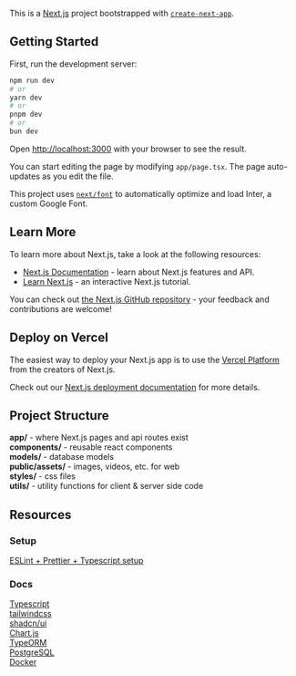 This is a [Next.js](https://nextjs.org/) project bootstrapped with [`create-next-app`](https://github.com/vercel/next.js/tree/canary/packages/create-next-app).

## Getting Started

First, run the development server:

```bash
npm run dev
# or
yarn dev
# or
pnpm dev
# or
bun dev
```

Open [http://localhost:3000](http://localhost:3000) with your browser to see the result.

You can start editing the page by modifying `app/page.tsx`. The page auto-updates as you edit the file.

This project uses [`next/font`](https://nextjs.org/docs/basic-features/font-optimization) to automatically optimize and load Inter, a custom Google Font.

## Learn More

To learn more about Next.js, take a look at the following resources:

- [Next.js Documentation](https://nextjs.org/docs) - learn about Next.js features and API.
- [Learn Next.js](https://nextjs.org/learn) - an interactive Next.js tutorial.

You can check out [the Next.js GitHub repository](https://github.com/vercel/next.js/) - your feedback and contributions are welcome!

## Deploy on Vercel

The easiest way to deploy your Next.js app is to use the [Vercel Platform](https://vercel.com/new?utm_medium=default-template&filter=next.js&utm_source=create-next-app&utm_campaign=create-next-app-readme) from the creators of Next.js.

Check out our [Next.js deployment documentation](https://nextjs.org/docs/deployment) for more details.

## Project Structure
**app/** - where Next.js pages and api routes exist\
**components/** - reusable react components\
**models/** - database models\
**public/assets/** - images, videos, etc. for web\
**styles/** - css files\
**utils/** - utility functions for client & server side code

## Resources

### Setup
[ESLint + Prettier + Typescript setup](https://khalilstemmler.com/blogs/tooling/prettier/)

### Docs
[Typescript](https://www.typescriptlang.org/docs/)\
[tailwindcss](https://tailwindcss.com/docs/editor-setup)\
[shadcn/ui](https://ui.shadcn.com/docs)\
[Chart.js](https://www.chartjs.org/docs/latest/getting-started/)\
[TypeORM](https://typeorm.io/)\
[PostgreSQL](https://www.postgresql.org/docs/current/index.html)\
[Docker](https://docs.docker.com/manuals/)